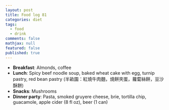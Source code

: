 ```yaml
---
layout: post
title: Food log 81
categories: diet
tags: 
  - food
  - drink
comments: false
mathjax: null
featured: false
published: true
---
```


* **Breakfast**: Almonds, coffee
* **Lunch**: Spicy beef noodle soup, baked wheat cake with egg, turnip pastry, red bean pastry (半畝園：紅燒牛肉麵，燒餅夾蛋，蘿蔔絲餅，豆沙酥餅) 
* **Snacks**: Mushrooms
* **Dinner party**: Pasta, smoked gruyere cheese, brie, tortilla chip, guacamole, apple cider (8 fl oz), beer (1 can)
